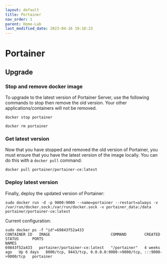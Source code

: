 ```yaml
---
layout: default
title: Portainer
nav_order: 1
parent: Home-Lab
last_modified_date: 2023-04-16 19:18:23
---
```


# Portainer
## Upgrade
### Stop and remove docker image
To upgrade to the latest version of Portainer Server, use the following commands to stop then remove the old version. Your other applications/containers will not be removed.


```shell
docker stop portainer
```

```shell
docker rm portainer
```
### Get latest version
Now that you have stopped and removed the old version of Portainer, you must ensure that you have the latest version of the image locally. You can do this with a `docker pull` command:

```shell
docker pull portainer/portainer-ce:latest
```

### Deploy latest version
Finally, deploy the updated version of Portainer:

```shell
sudo docker run -d -p 9000:9000 --name=portainer --restart=always -v /var/run/docker.sock:/var/run/docker.sock -v portainer_data:/data portainer/portainer-ce:latest
```

Current configuration:
```shell
sudo docker ps -f "id"=69843f52a433
CONTAINER ID   IMAGE                           COMMAND        CREATED       STATUS      PORTS                                                           NAMES
69843f52a433   portainer/portainer-ce:latest   "/portainer"   4 weeks ago   Up 6 days   8000/tcp, 9443/tcp, 0.0.0.0:9000->9000/tcp, :::9000->9000/tcp   portainer
```
